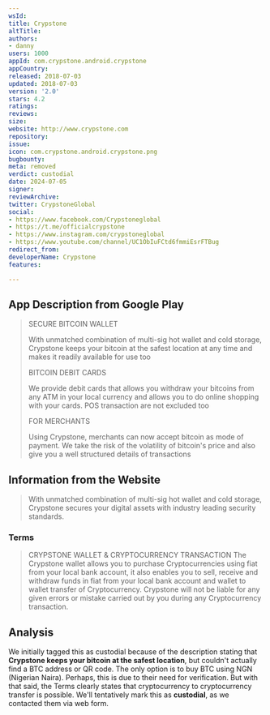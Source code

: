 ```yaml
---
wsId: 
title: Crypstone
altTitle: 
authors:
- danny
users: 1000
appId: com.crypstone.android.crypstone
appCountry: 
released: 2018-07-03
updated: 2018-07-03
version: '2.0'
stars: 4.2
ratings: 
reviews: 
size: 
website: http://www.crypstone.com
repository: 
issue: 
icon: com.crypstone.android.crypstone.png
bugbounty: 
meta: removed
verdict: custodial
date: 2024-07-05
signer: 
reviewArchive: 
twitter: CrypstoneGlobal
social:
- https://www.facebook.com/Crypstoneglobal
- https://t.me/officialcrypstone
- https://www.instagram.com/crypstoneglobal
- https://www.youtube.com/channel/UC1ObIuFCtd6fmmiEsrFTBug
redirect_from: 
developerName: Crypstone
features: 

---
```


## App Description from Google Play 

> SECURE BITCOIN WALLET
>
> With unmatched combination of multi-sig hot wallet and cold storage, Crypstone keeps your bitcoin at the safest location at any time and makes it readily available for use too
>
> BITCOIN DEBIT CARDS
>
> We provide debit cards that allows you withdraw your bitcoins from any ATM in your local currency and allows you to do online shopping with your cards. POS transaction are not excluded too
>
> FOR MERCHANTS
>
> Using Crypstone, merchants can now accept bitcoin as mode of payment. We take the risk of the volatility of bitcoin's price and also give you a well structured details of transactions

## Information from the Website 

> With unmatched combination of multi-sig hot wallet and cold storage, Crypstone secures your digital assets with industry leading security standards.

### Terms 

> CRYPSTONE WALLET & CRYPTOCURRENCY TRANSACTION The Crypstone wallet allows you to purchase Cryptocurrencies using fiat from your local bank account, it also enables you to sell, receive and withdraw funds in fiat from your local bank account and wallet to wallet transfer of Cryptocurrency. Crypstone will not be liable for any given errors or mistake carried out by you during any Cryptocurrency transaction.

## Analysis 

We initially tagged this as custodial because of the description stating that **Crypstone keeps your bitcoin at the safest location**, but couldn't actually find a BTC address or QR code. The only option is to buy BTC using NGN (Nigerian Naira). Perhaps, this is due to their need for verification. But with that said, the Terms clearly states that cryptocurrency to cryptocurrency transfer is possible. We'll tentatively mark this as **custodial**, as we contacted them via web form.